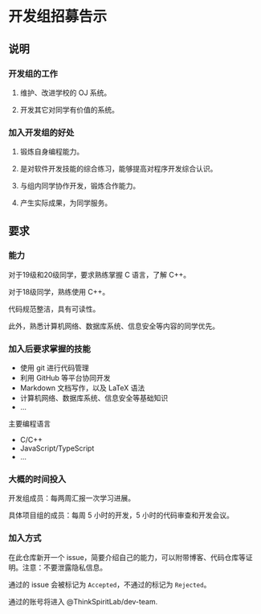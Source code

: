 # 开发组招募告示

## 说明

### 开发组的工作

1. 维护、改进学校的 OJ 系统。

2. 开发其它对同学有价值的系统。

### 加入开发组的好处

1. 锻炼自身编程能力。

2. 是对软件开发技能的综合练习，能够提高对程序开发综合认识。

3. 与组内同学协作开发，锻炼合作能力。

4. 产生实际成果，为同学服务。

## 要求

### 能力

对于19级和20级同学，要求熟练掌握 C 语言，了解 C++。

对于18级同学，熟练使用 C++。

代码规范整洁，具有可读性。

此外，熟悉计算机网络、数据库系统、信息安全等内容的同学优先。

### 加入后要求掌握的技能

+ 使用 git 进行代码管理
+ 利用 GitHub 等平台协同开发
+ Markdown 文档写作，以及 LaTeX 语法
+ 计算机网络、数据库系统、信息安全等基础知识
+ ...

主要编程语言

+ C/C++
+ JavaScript/TypeScript
+ ...

### 大概的时间投入

开发组成员：每两周汇报一次学习进展。

具体项目组的成员：每周 5 小时的开发，5 小时的代码审查和开发会议。

### 加入方式

在此仓库新开一个 issue，简要介绍自己的能力，可以附带博客、代码仓库等证明。注意：不要泄露隐私信息。

通过的 issue 会被标记为 `Accepted`，不通过的标记为 `Rejected`。

通过的账号将进入 @ThinkSpiritLab/dev-team.
